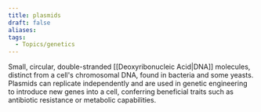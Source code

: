 ```yaml
---
title: plasmids
draft: false
aliases: 
tags:
  - Topics/genetics
---
```

Small, circular, double-stranded [[Deoxyribonucleic Acid|DNA]] molecules, distinct from a cell's chromosomal DNA, found in bacteria and some yeasts. Plasmids can replicate independently and are used in genetic engineering to introduce new genes into a cell, conferring beneficial traits such as antibiotic resistance or metabolic capabilities.